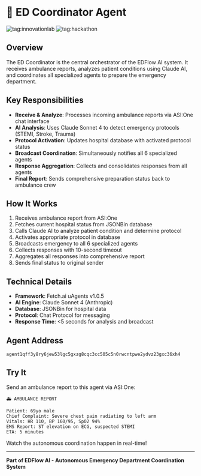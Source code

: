 # 🏥 ED Coordinator Agent

![tag:innovationlab](https://img.shields.io/badge/innovationlab-3D8BD3)
![tag:hackathon](https://img.shields.io/badge/hackathon-5F43F1)

## Overview

The ED Coordinator is the central orchestrator of the EDFlow AI system. It receives ambulance reports, analyzes patient conditions using Claude AI, and coordinates all specialized agents to prepare the emergency department.

## Key Responsibilities

- **Receive & Analyze**: Processes incoming ambulance reports via ASI:One chat interface
- **AI Analysis**: Uses Claude Sonnet 4 to detect emergency protocols (STEMI, Stroke, Trauma)
- **Protocol Activation**: Updates hospital database with activated protocol status
- **Broadcast Coordination**: Simultaneously notifies all 6 specialized agents
- **Response Aggregation**: Collects and consolidates responses from all agents
- **Final Report**: Sends comprehensive preparation status back to ambulance crew

## How It Works

1. Receives ambulance report from ASI:One
2. Fetches current hospital status from JSONBin database
3. Calls Claude AI to analyze patient condition and determine protocol
4. Activates appropriate protocol in database
5. Broadcasts emergency to all 6 specialized agents
6. Collects responses with 10-second timeout
7. Aggregates all responses into comprehensive report
8. Sends final status to original sender

## Technical Details

- **Framework**: Fetch.ai uAgents v1.0.5
- **AI Engine**: Claude Sonnet 4 (Anthropic)
- **Database**: JSONBin for hospital data
- **Protocol**: Chat Protocol for messaging
- **Response Time**: <5 seconds for analysis and broadcast

## Agent Address

`agent1qff3y8ry6jew53lgc5gxzg8cqc3cc505c5n0rwcntpwe2ydvz23gxc36xh4`

## Try It

Send an ambulance report to this agent via ASI:One:

```
🚑 AMBULANCE REPORT

Patient: 69yo male
Chief Complaint: Severe chest pain radiating to left arm
Vitals: HR 110, BP 160/95, SpO2 94%
EMS Report: ST elevation on ECG, suspected STEMI
ETA: 5 minutes
```

Watch the autonomous coordination happen in real-time!

---

**Part of EDFlow AI - Autonomous Emergency Department Coordination System**